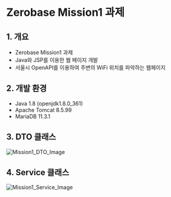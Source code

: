 # Zerobase Mission1 과제

## 1. 개요
- Zerobase Mission1 과제
- Java와 JSP를 이용한 웹 페이지 개발
- 서울시 OpenAPI를 이용하여 주변의 WiFi 위치를 파악하는 웹페이지

## 2. 개발 환경
- Java 1.8 (openjdk1.8.0_361)
- Apache Tomcat 8.5.99
- MariaDB 11.3.1

## 3. DTO 클래스
![Mission1_DTO_Image](https://github.com/KimHyungkeun/ZeroBaseMissionJSP/assets/12759500/15ca6bc4-d749-42f4-a5a3-3ff51473493c)


## 4. Service 클래스
![Mission1_Service_Image](https://github.com/KimHyungkeun/ZeroBaseMissionJSP/assets/12759500/0de6f593-669d-4669-8503-bdd19ac667bd)

 
